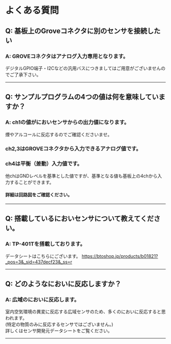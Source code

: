 # よくある質問

## Q: 基板上のGroveコネクタに別のセンサを接続したい

### A: GROVEコネクタはアナログ入力専用となります。
デジタルGPIO端子・I2Cなどの汎用バスにつきましてはご用意がございませんのでご了承下さい。 

----

## Q: サンプルプログラムの4つの値は何を意味していますか？

### A: ch1の値がにおいセンサからの出力値になります。
煙やアルコールに反応するのでご確認くださいませ。

### ch2,3はGROVEコネクタから入力できるアナログ値です。

### ch4は平衡（差動）入力値です。
他chはGNDレベルを基準とした値ですが、基準となる値も基板上の4chから入力することができます。  

#### 詳細は回路図をご確認ください。  

----

## Q: 搭載しているにおいセンサについて教えてください。

### A: TP-401Tを搭載しております。

データシートはこちらにございます。 https://btoshop.jp/products/b01821?_pos=3&_sid=437decf23&_ss=r  

----

## Q: どのようなにおいに反応しますか？

### A: 広域のにおいに反応します。

室内空気環境の異変に反応する広域センサのため、多くのにおいに反応すると思われます。  
(特定の物質のみに反応するセンサではございません。)  
詳しくはセンサ開発元データシートをご覧ください。 

----
